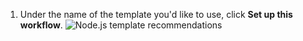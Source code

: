 1. Under the name of the template you'd like to use, click **Set up this workflow**. ![Node.js template recommendations](/assets/images/help/repository/actions-recommended-workflow-template.png)
